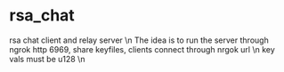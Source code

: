 # rsa_chat
rsa chat client and relay server \n
The idea is to run the server through ngrok http 6969, share keyfiles, clients connect through nrgok url \n
key vals must be u128 \n

